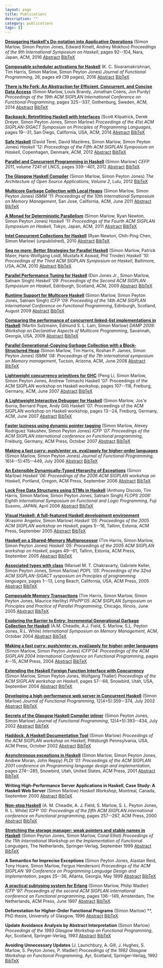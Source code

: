 ```yaml
---
layout: page
title: Publications
description: ""
category: publications
tags: []
---
```

**<a href="http://simonmar.github.io/bib/papers/applicativedo.pdf">Desugaring Haskell's Do-notation into Applicative Operations</a>** (Simon Marlow, Simon Peyton Jones, Edward Kmett, Andrey Mokhov) *Proceedings of the 9th International Symposium on Haskell*, pages 92--104, Nara, Japan, ACM, 2016
<a href="applicativedo-2016_abstract.html">Abstract</a> <a href="applicativedo-2016.bib">BibTeX</a>
                                                                                                   
**<a href="http://simonmar.github.io/bib/papers/composable_scheduler_activations.pdf">Composable scheduler activations for Haskell</a>** (K. C. Sivaramakrishnan, Tim Harris, Simon Marlow, Simon Peyton Jones) *Journal of Functional Programming*, 26, pages e9 (39 pages), 2016
<a href="composable_scheduler_activations-2016_abstract.html">Abstract</a> <a href="composable_scheduler_activations-2016.bib">BibTeX</a>
                                                                                                                                         
**<a href="http://simonmar.github.io/bib/papers/haxl-icfp14.pdf">There is No Fork: An Abstraction for Efficient, Concurrent, and Concise Data Access</a>** (Simon Marlow, Louis Brandy, Jonathan Coens, Jon Purdy) *Proceedings of the 19th ACM SIGPLAN International Conference on Functional Programming*, pages 325--337, Gothenburg, Sweden, ACM, 2014
<a href="nofork-2014_abstract.html">Abstract</a> <a href="nofork-2014.bib">BibTeX</a>
                                                                                     
**<a href="http://simonmar.github.io/bib/papers/backpack-paper.pdf">Backpack: Retrofitting Haskell with Interfaces</a>** (Scott Kilpatrick, Derek Dreyer, Simon Peyton Jones, Simon Marlow) *Proceedings of the 41st ACM SIGPLAN-SIGACT Symposium on Principles of Programming Languages*, pages 19--31, San Diego, California, USA, ACM, 2014
<a href="backpack-2014_abstract.html">Abstract</a> <a href="backpack-2014.bib">BibTeX</a>
                                                                                         
**<a href="http://simonmar.github.io/bib/papers/safe-haskell.pdf">Safe Haskell</a>** (David Terei, David Mazières, Simon Marlow, Simon Peyton Jones) *Haskell '12: Proceedings of the Fifth ACM SIGPLAN Symposium on Haskell*, Copenhagen, Denmark, ACM, 2012
<a href="safe-haskell-2012_abstract.html">Abstract</a> <a href="safe-haskell-2012.bib">BibTeX</a>
                                                                                                 
**<a href="http://simonmar.github.io/bib/papers/par-tutorial-cefp-2012.pdf">Parallel and Concurrent Programming in Haskell</a>** (Simon Marlow) *CEFP 2011*, volume 7241 of LNCS, pages 339--401, 2012
<a href="par-tutorial-cefp-2012_abstract.html">Abstract</a> <a href="par-tutorial-cefp-2012.bib">BibTeX</a>
                                                                                                           
**<a href="http://www.aosabook.org/en/ghc.html">The Glasgow Haskell Compiler</a>** (Simon Marlow, Simon Peyton Jones) *The Architecture of Open Source Applications, Volume 2*, Lulu, 2012
<a href="aos.bib">BibTeX</a>
                            
**<a href="http://simonmar.github.io/bib/papers/local-gc.pdf">Multicore Garbage Collection with Local Heaps</a>** (Simon Marlow, Simon Peyton Jones) *ISMM '11: Proceedings of the 10th International Symposium on Memory Management*, San Jose, California, ACM, June 2011
<a href="local-gc-2011_abstract.html">Abstract</a> <a href="local-gc-2011.bib">BibTeX</a>
                                                                                         
**<a href="http://simonmar.github.io/bib/papers/monad-par.pdf">A Monad for Deterministic Parallelism</a>** (Simon Marlow, Ryan Newton, Simon Peyton Jones) *Haskell '11: Proceedings of the Fourth ACM SIGPLAN Symposium on Haskell*, Tokyo, Japan, ACM, 2011
<a href="monad-par-2011_abstract.html">Abstract</a> <a href="monad-par-2011.bib">BibTeX</a>
                                                                                           
**<a href="http://simonmar.github.io/bib/papers/haskell_cnc_draft_submission.pdf">Intel Concurrent Collections for Haskell</a>** (Ryan Newton, Chih-Ping Chen, Simon Marlow) (unpublished), 2010
<a href="cnc-2010_abstract.html">Abstract</a> <a href="cnc-2010.bib">BibTeX</a>
                                                                               
**<a href="http://simonmar.github.io/bib/papers/strategies.pdf">Seq no more: Better Strategies for Parallel Haskell</a>** (Simon Marlow, Patrick Maier, Hans-Wolfgang Loidl, Mustafa K Aswad, Phil Trinder) *Haskell '10: Proceedings of the Third ACM SIGPLAN Symposium on Haskell*, Baltimore, USA, ACM, 2010
<a href="strategies-2010_abstract.html">Abstract</a> <a href="strategies-2010.bib">BibTeX</a>
                                                                                             
**<a href="http://simonmar.github.io/bib/papers/threadscope.pdf">Parallel Performance Tuning for Haskell</a>** (Don Jones Jr., Simon Marlow, Satnam Singh) *Haskell '09: Proceedings of the Second ACM SIGPLAN Symposium on Haskell*, Edinburgh, Scotland, ACM, 2009
<a href="threadscope-09_abstract.html">Abstract</a> <a href="threadscope-09.bib">BibTeX</a>
                                                                                           
**<a href="http://simonmar.github.io/bib/papers/multicore-ghc.pdf">Runtime Support for Multicore Haskell</a>** (Simon Marlow, Simon Peyton Jones, Satnam Singh) *ICFP '09: Proceeding of the 14th ACM SIGPLAN International Conference on Functional Programming*, Edinburgh, Scotland, August 2009
<a href="multicore-ghc-09_abstract.html">Abstract</a> <a href="multicore-ghc-09.bib">BibTeX</a>
                                                                                               
**<a href="http://simonmar.github.io/bib/papers/concurrent-data.pdf">Comparing the performance of concurrent linked-list implementations in Haskell</a>** (Martin Sulzmann, Edmund S. L. Lam, Simon Marlow) *DAMP 2009: Workshop on Declarative Aspects of Multicore Programming*, Savannah, Georgia, USA, 2009
<a href="concurrent-data-08_abstract.html">Abstract</a> <a href="concurrent-data-08.bib">BibTeX</a>
                                                                                                   
**<a href="http://simonmar.github.io/bib/papers/parallel-gc.pdf">Parallel Generational-Copying Garbage Collection with a Block-Structured Heap</a>** (Simon Marlow, Tim Harris, Roshan P. James, Simon Peyton Jones) *ISMM '08: Proceedings of the 7th international symposium on Memory management*, Tucson, Arizona, ACM, June 2008
<a href="parallel-gc-08_abstract.html">Abstract</a> <a href="parallel-gc-08.bib">BibTeX</a>
                                                                                           
**<a href="http://simonmar.github.io/bib/papers/conc-substrate.pdf">Lightweight concurrency primitives for GHC</a>** (Peng Li, Simon Marlow, Simon Peyton Jones, Andrew Tolmach) Haskell '07: Proceedings of the ACM SIGPLAN workshop on Haskell workshop, pages 107--118, Freiburg, Germany, ACM, June 2007
<a href="concsubstrate07_abstract.html">Abstract</a> <a href="concsubstrate07.bib">BibTeX</a>
                                                                                             
**<a href="http://simonmar.github.io/bib/papers/ghci-debug.pdf">A Lightweight Interactive Debugger for Haskell</a>** (Simon Marlow, Jos'e Iborra, Bernard Pope, Andy Gill) Haskell '07: Proceedings of the ACM SIGPLAN workshop on Haskell workshop, pages 13--24, Freiburg, Germany, ACM, June 2007
<a href="ghcidebugger07_abstract.html">Abstract</a> <a href="ghcidebugger07.bib">BibTeX</a>
                                                                                           
**<a href="http://simonmar.github.io/bib/papers/ptr-tagging.pdf">Faster laziness using dynamic pointer tagging</a>** (Simon Marlow, Alexey Rodriguez Yakushev, Simon Peyton Jones) *ICFP '07: Proceedings of the ACM SIGPLAN international conference on Functional programming*, Freiburg, Germany, ACM Press, October 2007
<a href="pointertagging07_abstract.html">Abstract</a> <a href="pointertagging07.bib">BibTeX</a>
                                                                                               
**<a href="http://simonmar.github.io/bib/papers/evalapplyjfp06.pdf">Making a fast curry: push/enter vs. eval/apply for higher-order languages</a>** (Simon Marlow, Simon Peyton Jones) *Journal of Functional Programming*, 16(4--5):415--449, July 2006
<a href="evalapplyjfp06_abstract.html">Abstract</a> <a href="evalapplyjfp06.bib">BibTeX</a>
                                                                                           
**<a href="http://simonmar.github.io/bib/papers/ext-exceptions.pdf">An Extensible Dynamically-Typed Hierarchy of Exceptions</a>** (Simon Marlow) *Haskell '06: Proceedings of the 2006 ACM SIGPLAN workshop on Haskell*, Portland, Oregon, ACM Press, September 2006
<a href="extexceptions06_abstract.html">Abstract</a> <a href="extexceptions06.bib">BibTeX</a>
                                                                                             
**<a href="http://simonmar.github.io/bib/papers/lockfreedatastructures.pdf">Lock Free Data Structures using STMs in Haskell</a>** (Anthony Discolo, Tim Harris, Simon Marlow, Simon Peyton Jones, Satnam Singh) *FLOPS 2006: Eighth International Symposium on Functional and Logic Programming*, Fuji Susono, JAPAN, April 2006
<a href="lockfreedatastructures06_abstract.html">Abstract</a> <a href="lockfreedatastructures06.bib">BibTeX</a>
                                                                                                               
**<a href="http://simonmar.github.io/bib/papers/vshaskell.pdf">Visual Haskell: A full-featured Haskell development environment</a>** (Krasimir Angelov, Simon Marlow) *Haskell '05: Proceedings of the 2005 ACM SIGPLAN workshop on Haskell*, pages 5--16, Tallinn, Estonia, ACM Press, September 2005
<a href="vshaskell05_abstract.html">Abstract</a> <a href="vshaskell05.bib">BibTeX</a>
                                                                                     
**<a href="http://simonmar.github.io/bib/papers/multiproc.pdf">Haskell on a Shared-Memory Multiprocessor</a>** (Tim Harris, Simon Marlow, Simon Peyton Jones) *Haskell '05: Proceedings of the 2005 ACM SIGPLAN workshop on Haskell*, pages 49--61, Tallinn, Estonia, ACM Press, September 2005
<a href="multiproc05_abstract.html">Abstract</a> <a href="multiproc05.bib">BibTeX</a>
                                                                                     
**<a href="http://simonmar.github.io/bib/papers/assoc.pdf">Associated types with class</a>** (Manuel M. T. Chakravarty, Gabriele Keller, Simon Peyton Jones, Simon Marlow) *POPL '05: Proceedings of the 32nd ACM SIGPLAN-SIGACT sysposium on Principles of programming languages*, pages 1--13, Long Beach, California, USA, ACM Press, 2005
<a href="assoc05_abstract.html">Abstract</a> <a href="assoc05.bib">BibTeX</a>
                                                                             
**<a href="http://simonmar.github.io/bib/papers/stm.pdf">Composable Memory Transactions</a>** (Tim Harris, Simon Marlow, Simon Peyton Jones, Maurice Herlihy) *PPoPP'05: ACM SIGPLAN Symposium on Principles and Practice of Parallel Programming*, Chicago, Illinois, June 2005
<a href="stm05_abstract.html">Abstract</a> <a href="stm05.bib">BibTeX</a>
                                                                         
**<a href="http://simonmar.github.io/bib/papers/ExploringBarrierToEntry.pdf">Exploring the Barrier to Entry: Incremental Generational Garbage Collection for Haskell</a>** (A.M. Cheadle, A.J. Field, S. Marlow, S.L. Peyton Jones, R.L. While) *International Symposium on Memory Management*, ACM, October 2004
<a href="exploringbarrier04_abstract.html">Abstract</a> <a href="exploringbarrier04.bib">BibTeX</a>
                                                                                                   
**<a href="http://simonmar.github.io/bib/papers/eval-apply.pdf">Making a fast curry: push/enter vs. eval/apply for higher-order languages</a>** (Simon Marlow, Simon Peyton Jones) *ICFP'04: Proceedings of the ACM SIGPLAN 2004 International Conference on Functional Programming*, pages 4--15, ACM Press, 2004
<a href="evalapply04_abstract.html">Abstract</a> <a href="evalapply04.bib">BibTeX</a>
                                                                                     
**<a href="http://simonmar.github.io/bib/papers/conc-ffi.pdf">Extending the Haskell Foreign Function Interface with Concurrency</a>** (Simon Marlow, Simon Peyton Jones, Wolfgang Thaller) *Proceedings of the ACM SIGPLAN workshop on Haskell*, pages 57--68, Snowbird, Utah, USA, September 2004
<a href="concffi04_abstract.html">Abstract</a> <a href="concffi04.bib">BibTeX</a>
                                                                                 
**<a href="http://simonmar.github.io/bib/papers/web-server-jfp.pdf">Developing a high-performance web server in Concurrent Haskell</a>** (Simon Marlow) *Journal of Functional Programming*, 12(4+5):359--374, July 2002
<a href="webserverjfp_abstract.html">Abstract</a> <a href="webserverjfp.bib">BibTeX</a>
                                                                                       
**<a href="http://simonmar.github.io/bib/papers/inline.pdf">Secrets of the Glasgow Haskell Compiler inliner</a>** (Simon Peyton Jones, Simon Marlow) *Journal of Functional Programming*, 12(4+5):393--434, July 2002
<a href="ghcinliner02_abstract.html">Abstract</a> <a href="ghcinliner02.bib">BibTeX</a>
                                                                                       
**<a href="http://simonmar.github.io/bib/papers/haddock.pdf">Haddock, A Haskell Documentation Tool</a>** (Simon Marlow) *Proceedings of the ACM SIGPLAN workshop on Haskell*, Pittsburgh Pennsylvania, USA, ACM Press, October 2002
<a href="haddock02_abstract.html">Abstract</a> <a href="haddock02.bib">BibTeX</a>
                                                                                 
**<a href="http://simonmar.github.io/bib/papers/async.pdf">Asynchronous exceptions in Haskell</a>** (Simon Marlow, Simon Peyton Jones, Andrew Moran, John Reppy) *PLDI '01: Proceedings of the ACM SIGPLAN 2001 conference on Programming language design and implementation*, pages 274--285, Snowbird, Utah, United States, ACM Press, 2001
<a href="async01_abstract.html">Abstract</a> <a href="async01.bib">BibTeX</a>
                                                                             
**Writing High-Performance Server Applications in Haskell, Case Study: A Haskell Web Server** (Simon Marlow) *Haskell Workshop*, Montreal, Canada, September 2000
<a href="webserver00_abstract.html">Abstract</a> <a href="webserver00.bib">BibTeX</a>
                                                                                     
**<a href="http://simonmar.github.io/bib/papers/nonstop.pdf">Non-stop Haskell</a>** (A. M. Cheadle, A. J. Field, S. Marlow, S. L. Peyton Jones, R. L. While) *ICFP '00: Proceedings of the fifth ACM SIGPLAN international conference on Functional programming*, pages 257--267, ACM Press, 2000
<a href="nonstophaskell00_abstract.html">Abstract</a> <a href="nonstophaskell00.bib">BibTeX</a>
                                                                                               
**<a href="http://simonmar.github.io/bib/papers/weak.pdf">Stretching the storage manager: weak pointers and stable names in Haskell</a>** (Simon Peyton Jones, Simon Marlow, Conal Elliot) *Proceedings of the 11th International Workshop on the Implementation of Functional Languages*, The Netherlands, Springer-Verlag, September 1999
<a href="weakptrs99_abstract.html">Abstract</a> <a href="weakptrs99.bib">BibTeX</a>
                                                                                   
**A Semantics for Imprecise Exceptions** (Simon Peyton Jones, Alastair Reid, Tony Hoare, Simon Marlow, Fergus Henderson) *Proceedings of the ACM SIGPLAN '99 Conference on Programming Language Design and Implementation*, pages 25--36, Atlanta, Georgia, May 1999
<a href="impexceptions99_abstract.html">Abstract</a> <a href="impexceptions99.bib">BibTeX</a>
                                                                                             
**<a href="http://simonmar.github.io/bib/papers/erltc.pdf">A practical subtyping system for Erlang</a>** (Simon Marlow, Philip Wadler) *ICFP '97: Proceedings of the second ACM SIGPLAN international conference on Functional programming*, pages 136--149, Amsterdam, The Netherlands, ACM Press, June 1997
<a href="erltc97_abstract.html">Abstract</a> <a href="erltc97.bib">BibTeX</a>
                                                                             
**Deforestation for Higher-Order Functional Programs** (Simon Marlow) **, PhD thesis, University of Glasgow, 1996
<a href="marlowthesis_abstract.html">Abstract</a> <a href="marlowthesis.bib">BibTeX</a>
                                                                                       
**Update Avoidance Analysis by Abstract Interpretation** (Simon Marlow) *Proceedings of the 1993 Glasgow Workshop on Functional Programming*, Ayr, Scotland, Springer-Verlag, 1993
<a href="updabs93_abstract.html">Abstract</a> <a href="updabs93.bib">BibTeX</a>
                                                                               
**Avoiding Unnecessary Updates** (J. Launchbury, A. Gill, J. Hughes, S. Marlow, S. Peyton Jones, P. Wadler) *Proceedings of the 1992 Glasgow Workshop on Functional Programming*, Ayr, Scotland, Springer-Verlag, 1992
<a href="avoidupd92.bib">BibTeX</a>